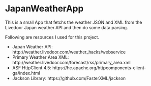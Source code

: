 # JapanWeatherApp

This is a small App that fetchs the weather JSON and XML from the Livedoor Japan weather API and then do some data parsing.


Following are resources I used for this project.
<ul>
<li>Japan Weather API: http://weather.livedoor.com/weather_hacks/webservice </li>
<li>Primary Weather Area XML: http://weather.livedoor.com/forecast/rss/primary_area.xml </li>
<li>ASF HttpClient 4.5: https://hc.apache.org/httpcomponents-client-ga/index.html </li>
<li>Jackson Library: https://github.com/FasterXML/jackson </li>
</ul>
